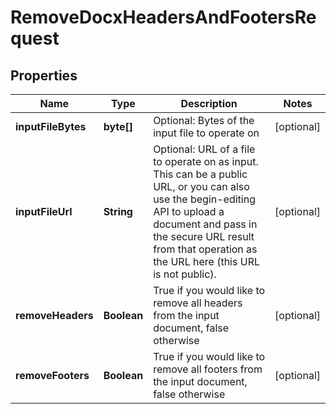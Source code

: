 
# RemoveDocxHeadersAndFootersRequest

## Properties
Name | Type | Description | Notes
------------ | ------------- | ------------- | -------------
**inputFileBytes** | **byte[]** | Optional: Bytes of the input file to operate on |  [optional]
**inputFileUrl** | **String** | Optional: URL of a file to operate on as input.  This can be a public URL, or you can also use the begin-editing API to upload a document and pass in the secure URL result from that operation as the URL here (this URL is not public). |  [optional]
**removeHeaders** | **Boolean** | True if you would like to remove all headers from the input document, false otherwise |  [optional]
**removeFooters** | **Boolean** | True if you would like to remove all footers from the input document, false otherwise |  [optional]



